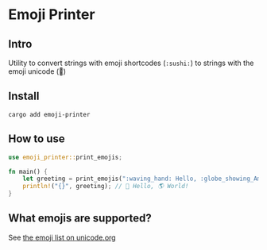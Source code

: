 # Emoji Printer

## Intro

Utility to convert strings with emoji shortcodes (`:sushi:`) to strings with the
emoji unicode (🍣)

## Install

```
cargo add emoji-printer
```

## How to use

```rs
use emoji_printer::print_emojis;

fn main() {
    let greeting = print_emojis(":waving_hand: Hello, :globe_showing_Americas: World!");
    println!("{}", greeting); // 👋 Hello, 🌎 World!
}
```

## What emojis are supported?

See [the emoji list on unicode.org](http://www.unicode.org/emoji/charts/emoji-list.html)
